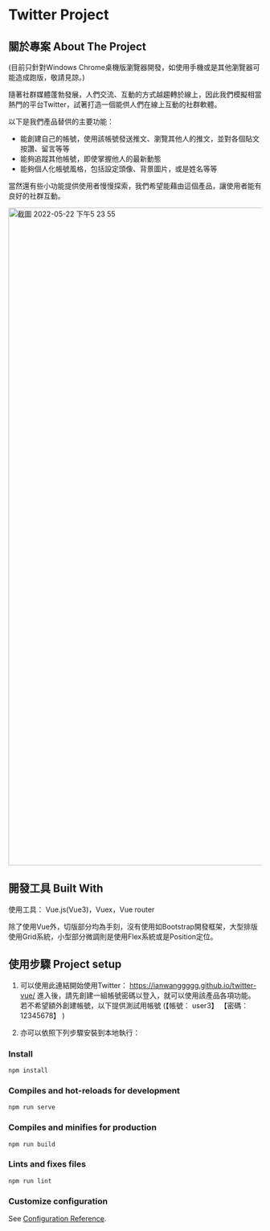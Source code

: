 # Twitter Project

## 關於專案 ****About The Project****
(目前只針對Windows Chrome桌機版瀏覽器開發，如使用手機或是其他瀏覽器可能造成跑版，敬請見諒。)

隨著社群媒體蓬勃發展，人們交流、互動的方式越趨轉於線上，因此我們模擬相當熱門的平台Twitter，試著打造一個能供人們在線上互動的社群軟體。

以下是我們產品替供的主要功能：

- 能創建自己的帳號，使用該帳號發送推文、瀏覽其他人的推文，並對各個貼文按讚、留言等等
- 能夠追蹤其他帳號，即使掌握他人的最新動態
- 能夠個人化帳號風格，包括設定頭像、背景圖片，或是姓名等等

當然還有些小功能提供使用者慢慢探索，我們希望能藉由這個產品，讓使用者能有良好的社群互動。

<img width="1309" alt="截圖 2022-05-22 下午5 23 55" src="https://user-images.githubusercontent.com/84775995/169688571-d98c7206-1614-4647-8233-a426727f2f26.png">


## 開發工具 **Built With**

使用工具： Vue.js(Vue3)，Vuex，Vue router

除了使用Vue外，切版部分均為手刻，沒有使用如Bootstrap開發框架，大型排版使用Grid系統，小型部分微調則是使用Flex系統或是Position定位。


## ****使用步驟 Project setup****
1. 可以使用此連結開始使用Twitter：
https://ianwanggggg.github.io/twitter-vue/     進入後，請先創建一組帳號密碼以登入，就可以使用該產品各項功能。
若不希望額外創建帳號，以下提供測試用帳號
 (【帳號： user3】  【密碼： 12345678】 )

2. 亦可以依照下列步驟安裝到本地執行：

### Install
```
npm install
```

### Compiles and hot-reloads for development
```
npm run serve
```

### Compiles and minifies for production
```
npm run build
```

### Lints and fixes files
```
npm run lint
```

### Customize configuration
See [Configuration Reference](https://cli.vuejs.org/config/).
